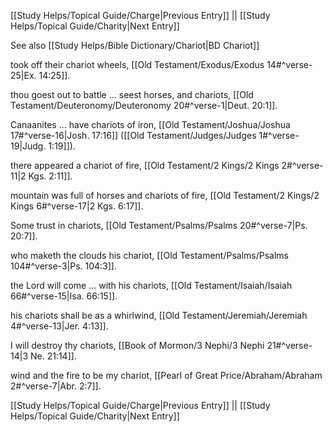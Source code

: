 [[Study Helps/Topical Guide/Charge|Previous Entry]]  ||  [[Study Helps/Topical Guide/Charity|Next Entry]]

 See also [[Study Helps/Bible Dictionary/Chariot|BD Chariot]]

 took off their chariot wheels, [[Old Testament/Exodus/Exodus 14#^verse-25|Ex. 14:25]].

 thou goest out to battle ... seest horses, and chariots, [[Old Testament/Deuteronomy/Deuteronomy 20#^verse-1|Deut. 20:1]].

 Canaanites ... have chariots of iron, [[Old Testament/Joshua/Joshua 17#^verse-16|Josh. 17:16]] ([[Old Testament/Judges/Judges 1#^verse-19|Judg. 1:19]]).

 there appeared a chariot of fire, [[Old Testament/2 Kings/2 Kings 2#^verse-11|2 Kgs. 2:11]].

 mountain was full of horses and chariots of fire, [[Old Testament/2 Kings/2 Kings 6#^verse-17|2 Kgs. 6:17]].

 Some trust in chariots, [[Old Testament/Psalms/Psalms 20#^verse-7|Ps. 20:7]].

 who maketh the clouds his chariot, [[Old Testament/Psalms/Psalms 104#^verse-3|Ps. 104:3]].

 the Lord will come ... with his chariots, [[Old Testament/Isaiah/Isaiah 66#^verse-15|Isa. 66:15]].

 his chariots shall be as a whirlwind, [[Old Testament/Jeremiah/Jeremiah 4#^verse-13|Jer. 4:13]].

 I will destroy thy chariots, [[Book of Mormon/3 Nephi/3 Nephi 21#^verse-14|3 Ne. 21:14]].

 wind and the fire to be my chariot, [[Pearl of Great Price/Abraham/Abraham 2#^verse-7|Abr. 2:7]].

[[Study Helps/Topical Guide/Charge|Previous Entry]]  ||  [[Study Helps/Topical Guide/Charity|Next Entry]]